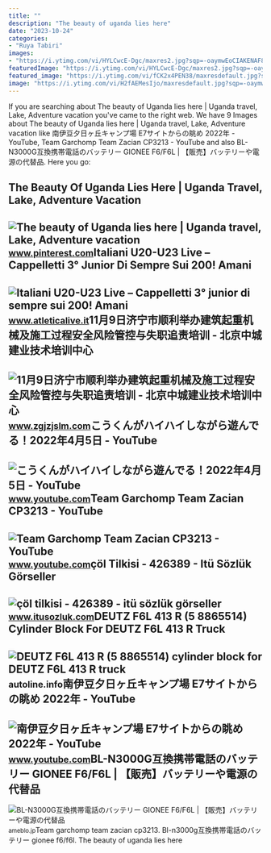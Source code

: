```yaml
---
title: ""
description: "The beauty of uganda lies here"
date: "2023-10-24"
categories:
- "Ruya Tabiri"
images:
- "https://i.ytimg.com/vi/HYLCwcE-Dgc/maxres2.jpg?sqp=-oaymwEoCIAKENAF8quKqQMcGADwAQH4AYwCgALgA4oCDAgAEAEYRSBHKGUwDw==&amp;rs=AOn4CLC_ulBvmvqa2cf2uT56Qfk3FCYaDA"
featuredImage: "https://i.ytimg.com/vi/HYLCwcE-Dgc/maxres2.jpg?sqp=-oaymwEoCIAKENAF8quKqQMcGADwAQH4AYwCgALgA4oCDAgAEAEYRSBHKGUwDw==&amp;rs=AOn4CLC_ulBvmvqa2cf2uT56Qfk3FCYaDA"
featured_image: "https://i.ytimg.com/vi/fCK2x4PEN38/maxresdefault.jpg?sqp=-oaymwEmCIAKENAF8quKqQMa8AEB-AH-CYAC0AWKAgwIABABGFMgXChlMA8=&amp;rs=AOn4CLC396z-9U6MhIawB-cmI8w3sFEZVQ"
image: "https://i.ytimg.com/vi/H2fAEMesIjo/maxresdefault.jpg?sqp=-oaymwEmCIAKENAF8quKqQMa8AEB-AH-CYAC0AWKAgwIABABGGUgXyhTMA8=&amp;rs=AOn4CLCJYSghky0o-ilndxvg6fCYAda1ug"
---
```


If you are searching about The beauty of Uganda lies here | Uganda travel, Lake, Adventure vacation you've came to the right web. We have 9 Images about The beauty of Uganda lies here | Uganda travel, Lake, Adventure vacation like 南伊豆夕日ヶ丘キャンプ場 E7サイトからの眺め 2022年 - YouTube, Team Garchomp Team Zacian CP3213 - YouTube and also BL-N3000G互換携帯電話のバッテリー GIONEE F6/F6L | 【販売】バッテリーや電源の代替品. Here you go:

The Beauty Of Uganda Lies Here | Uganda Travel, Lake, Adventure Vacation
------------------------------------------------------------------------

 ![The beauty of Uganda lies here | Uganda travel, Lake, Adventure vacation](https://i.pinimg.com/originals/9b/cf/01/9bcf0108bbdbbe1d6fcbe60d41fc630b.jpg) <small>www.pinterest.com</small>Italiani U20-U23 Live – Cappelletti 3° Junior Di Sempre Sui 200! Amani
----------------------------------------------------------------------

 ![Italiani U20-U23 Live – Cappelletti 3° junior di sempre sui 200! Amani](https://www.atleticalive.it/wp-content/uploads/2022/02/cappelletti-2.jpg) <small>www.atleticalive.it</small>11月9日济宁市顺利举办建筑起重机械及施工过程安全风险管控与失职追责培训 - 北京中城建业技术培训中心
---------------------------------------------------

 ![11月9日济宁市顺利举办建筑起重机械及施工过程安全风险管控与失职追责培训 - 北京中城建业技术培训中心](http://15172456.s21i.faiusr.com/4/ABUIABAEGAAgw8qk7gUosqnd6AYwpAU4ywM!600x600.png) <small>www.zgjzjslm.com</small>こうくんがハイハイしながら遊んでる！2022年4月5日 - YouTube
-------------------------------------

 ![こうくんがハイハイしながら遊んでる！2022年4月5日 - YouTube](https://i.ytimg.com/vi/H2fAEMesIjo/maxresdefault.jpg?sqp=-oaymwEmCIAKENAF8quKqQMa8AEB-AH-CYAC0AWKAgwIABABGGUgXyhTMA8=&rs=AOn4CLCJYSghky0o-ilndxvg6fCYAda1ug) <small>www.youtube.com</small>Team Garchomp Team Zacian CP3213 - YouTube
------------------------------------------

 ![Team Garchomp Team Zacian CP3213 - YouTube](https://i.ytimg.com/vi/HYLCwcE-Dgc/maxres2.jpg?sqp=-oaymwEoCIAKENAF8quKqQMcGADwAQH4AYwCgALgA4oCDAgAEAEYRSBHKGUwDw==&rs=AOn4CLC_ulBvmvqa2cf2uT56Qfk3FCYaDA) <small>www.youtube.com</small>çöl Tilkisi - 426389 - Itü Sözlük Görseller
-------------------------------------------

 ![çöl tilkisi - 426389 - itü sözlük görseller](https://www.itusozluk.com/image/col-tilkisi_426389.jpg) <small>www.itusozluk.com</small>DEUTZ F6L 413 R (5 8865514) Cylinder Block For DEUTZ F6L 413 R Truck
--------------------------------------------------------------------

 ![DEUTZ F6L 413 R (5 8865514) cylinder block for DEUTZ F6L 413 R truck](https://autoline.info/img/s/spare-part-cylinder-block-DEUTZ-F6L-413-R---1530278832088562009_big--18062916210252551400.jpg) <small>autoline.info</small>南伊豆夕日ヶ丘キャンプ場 E7サイトからの眺め 2022年 - YouTube
---------------------------------------

 ![南伊豆夕日ヶ丘キャンプ場 E7サイトからの眺め 2022年 - YouTube](https://i.ytimg.com/vi/fCK2x4PEN38/maxresdefault.jpg?sqp=-oaymwEmCIAKENAF8quKqQMa8AEB-AH-CYAC0AWKAgwIABABGFMgXChlMA8=&rs=AOn4CLC396z-9U6MhIawB-cmI8w3sFEZVQ) <small>www.youtube.com</small>BL-N3000G互換携帯電話のバッテリー GIONEE F6/F6L | 【販売】バッテリーや電源の代替品
------------------------------------------------------

 ![BL-N3000G互換携帯電話のバッテリー GIONEE F6/F6L | 【販売】バッテリーや電源の代替品](https://www.mehrakku.com/pic/ppimageb/BL-N3000G.jpg) <small>ameblo.jp</small>Team garchomp team zacian cp3213. Bl-n3000g互換携帯電話のバッテリー gionee f6/f6l. The beauty of uganda lies here
